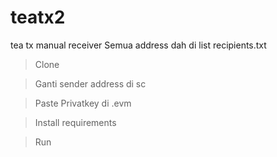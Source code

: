 # teatx2
tea tx manual receiver
Semua address dah di list recipients.txt

> Clone

> Ganti sender address di sc

> Paste Privatkey di .evm

> Install requirements

> Run
